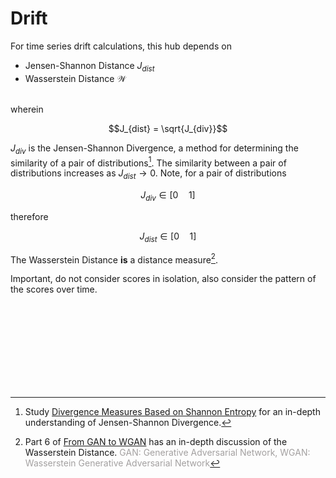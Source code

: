 # Drift

For time series drift calculations, this hub depends on

* Jensen-Shannon Distance $J_{dist}$
* Wasserstein Distance $\mathcal{W}$

<br>wherein

$$J_{dist} = \sqrt{J_{div}}$$

$J_{div}$ is the Jensen-Shannon Divergence, a method for determining the similarity of a pair of distributions[^1].  The similarity between a pair of distributions increases as $J_{dist} \rightarrow 0$.  Note, for a pair of distributions

$$J_{div} \in [0 \quad 1]$$

therefore

$$J_{dist} \in [0 \quad 1]$$

The Wasserstein Distance <b>is</b> a distance measure[^2].

Important, do not consider scores in isolation, also consider the pattern of the scores over time.

<br>
<br>

<br>
<br>

<br>
<br>

<br>
<br>

[^1]: Study <a href="https://ieeexplore.ieee.org/document/61115" target="_blank">Divergence Measures Based on Shannon Entropy</a> for an in-depth understanding of Jensen-Shannon Divergence.
[^2]: Part 6 of <a href="https://arxiv.org/pdf/1904.08994" target="_blank">From GAN to WGAN</a> has an in-depth discussion of the Wasserstein Distance.  <span style="color: #a3a0a0">GAN: Generative Adversarial Network, WGAN: Wasserstein Generative Adversarial Network</span>
